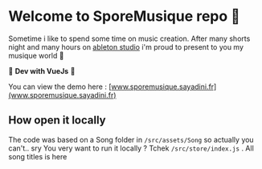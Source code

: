 # Welcome to SporeMusique repo 👋

Sometime i like to spend some time on music creation. After many shorts night and many hours on [ableton studio](https://www.ableton.com/) i'm proud to present to you my musique world 🎵

🧰 **Dev with VueJs** 🧰

You can view the demo here : [www.sporemusique.sayadini.fr](www.sporemusique.sayadini.fr)

## How open it locally

The code was based on a Song folder in ```/src/assets/Song``` so actually you can't.. sry
You very want to run it locally ? Tchek ```/src/store/index.js``` . All song titles is here

